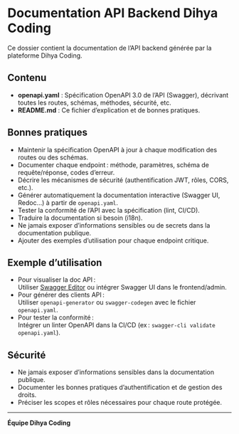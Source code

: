 # Documentation API Backend Dihya Coding

Ce dossier contient la documentation de l’API backend générée par la plateforme Dihya Coding.

## Contenu

- **openapi.yaml** : Spécification OpenAPI 3.0 de l’API (Swagger), décrivant toutes les routes, schémas, méthodes, sécurité, etc.
- **README.md** : Ce fichier d’explication et de bonnes pratiques.

## Bonnes pratiques

- Maintenir la spécification OpenAPI à jour à chaque modification des routes ou des schémas.
- Documenter chaque endpoint : méthode, paramètres, schéma de requête/réponse, codes d’erreur.
- Décrire les mécanismes de sécurité (authentification JWT, rôles, CORS, etc.).
- Générer automatiquement la documentation interactive (Swagger UI, Redoc…) à partir de `openapi.yaml`.
- Tester la conformité de l’API avec la spécification (lint, CI/CD).
- Traduire la documentation si besoin (i18n).
- Ne jamais exposer d’informations sensibles ou de secrets dans la documentation publique.
- Ajouter des exemples d’utilisation pour chaque endpoint critique.

## Exemple d’utilisation

- Pour visualiser la doc API :  
  Utiliser [Swagger Editor](https://editor.swagger.io/) ou intégrer Swagger UI dans le frontend/admin.
- Pour générer des clients API :  
  Utiliser `openapi-generator` ou `swagger-codegen` avec le fichier `openapi.yaml`.
- Pour tester la conformité :  
  Intégrer un linter OpenAPI dans la CI/CD (ex : `swagger-cli validate openapi.yaml`).

## Sécurité

- Ne jamais exposer d’informations sensibles dans la documentation publique.
- Documenter les bonnes pratiques d’authentification et de gestion des droits.
- Préciser les scopes et rôles nécessaires pour chaque route protégée.

---

**Équipe Dihya Coding**